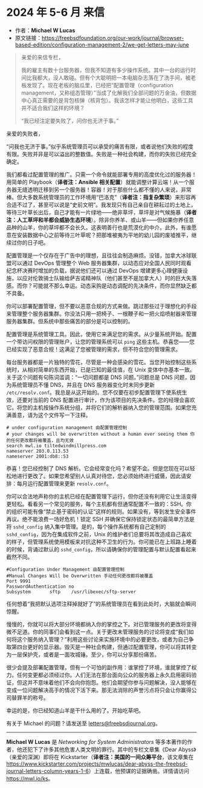 # 2024 年 5-6 月 来信

- 作者：**Michael W Lucas**
- 原文链接：<https://freebsdfoundation.org/our-work/journal/browser-based-edition/configuration-management-2/we-get-letters-may-june>

> 亲爱的来信专栏，
>
> 我的雇主有数十台服务器，但我不知道有多少操作系统。其中一台的运行时间比我都大，没人敢碰。但有个大聪明把一本电脑杂志落在了洗手间，被老板发现了。现在老板的脑瓜里，已经把“配置管理（configuration management，又称组态管理）”当成了化解我们全部问题的万金油，但数据中心真正需要的是背包核弹（核背包）。我该怎样才能让他明白，这些工具并不适合我们这样的环境？
>
> “我已经注定要失败了，问你也无济于事。”

亲爱的失败者，

“问我也无济于事。”似乎系统管理员可以承受的痛苦有限，或者说他们失败的程度有限。失败并非是可以溢出的整数值。失败是一种社会构建，而你的失败已经完全确定。

我们都看过配置管理的推广。只需一个命令就能部署专用的高度优化过的服务器！用简单的 Playbook（**译者注：Ansible 相关配置**）就能调整计算云端！从一个服务器无缝透明迁移到另一个服务器！容器！对于那些什么都不懂的人来说，非常棒。但大多数系统管理员的工作环境用“巴洛克”（**译者注：指复杂繁琐**）来形容再合适不过了，甚至可以说是“史前文明”。我发现只有自己亲自在耕耘过的土地上，等待三叶草长出后，自己才能有一片绿地——绝非草坪，草坪是对气候施暴（**译者注：人工草坪和羊都会威胁生态环境**）。除非你养羊、或山羊——但如果你养任意品种的山羊，你的草坪都不会长久。这表明善行也是荒漠化的中介。此外，有谁愿意在安装数据中心之前等待三叶草呢？把那堆被夷为平地的幼儿园的废墟推平，继续过你的日子吧。

配置管理是一个仅存在于广告中的理想，且往往会制造麻烦。没错，加拿大冰球联盟可以通过 DevOps 管理整个 Web 服务器集群，以动态应对全国人民同时观看纪念杯决赛时增加的负载，据说他们还可以通过 DevOps 增建更多心理健康设施，以应对伦敦骑士队输给萨吉诺精神队（他们甚至不是加拿大人）时的巨大失落感。而你？可能就不那么幸运。动态采购是动态调配的先决条件，而你显然缺乏都不具备。

你可以部署配置管理，但不要以恶意合规的方式来做。跳过那些过于理想化的手段来管理整个服务器集群。你没法只用一把椅子、一根鞭子和一把火焰喷射器来管理服务器集群。但系统中那些痛苦的部分是可以控制的。

配置管理是系统管理工具。因此，使用它来满足您的需求。从少量系统开始。配置一个带访问权限的管理账户，让您的管理系统可以 `ping` 这些主机。恭喜您——您已经实现了恶意合规！这满足了您被管理的需求，但不符合您的管理需求。

每台服务器都是一片独特的雪花，尽管是一种会感染的雪花。当您开始控制这些系统时，从相对简单的东西开始，已是已知的最佳值，在 Unix 变体中亦基本一致。关于这个问题有句陈词滥调：“一切问题都是 DNS 问题。”问题总是 DNS 问题，因为系统管理员不懂 DNS，并且在 DNS 服务器变化时未同步更新 `/etc/resolv.conf`。我总是从这开始的。您不仅要在初步配置管理下使系统生效，还要对当前的 DNS 配置进行审计，作为该项目的先决条件。您的经理会喜欢它。将您的主机按操作系统分组，并将它们的解析器纳入您的管理范围。如果您充满善意，请为这个文件写一下注释。

```
# under configuration management 由配置管理控制
# your changes will be overwritten without a human ever seeing them 你的任何更改都将被覆盖，且均无效
search mwl.io tiltedwindmillpress.com
nameserver 203.0.113.53
nameserver 2001:db8::53
```

恭喜！您已经控制了 DNS 解析。它会经常变化吗？希望不会。但是您现在可以轻松地进行更改了。如果您希望别人认真对待您，您必须始终进行威慑，因此请安排：每月运行配置管理来更新 `resolv.conf`。

你可以合法地声称你的主机已经在配置管理下运行，但你还没有利用它让生活变得更轻松。看看另一个常见的服务，每个主机都有但通常配置不一致的：SSH。你的组织可能有像“禁止基于密码的认证”这样的规则。如果没有，等到发生安全事件再议。绝不能浪费一场好危机！锁定 SSH 并确保它保持锁定状态的最简单方法是将 `sshd_config` 纳入集中管理。是的，每个操作系统都有自己定制的 `sshd_config`，因为在集成软件之前，Unix 的维护者们总要将其改造成自己喜欢的样子，但管理系统使用模板来对抗这种不卫生的行为。你可能已在上班路上睡着的时候，背诵过默认的 `sshd_config`，所以请确保你的管理配置与默认配置看起来截然不同。

```
#Configuration Under Management 由配置管理控制
#Manual Changes Will be Overwritten 手动任何更改都将被覆盖
Port 9991
PasswordAuthentication no
Subsystem       sftp    /usr/libexec/sftp-server
```

任何想着“我把默认选项注释掉就好了”的系统管理员在看到此处时，大脑就会瞬间惊醒。

慢慢的，你就可以将大部分环境都纳入你的掌控之下。对已管理服务的更改将变得微不足道。你的同事们会看到这一点。关于更改未管理服务的讨论将变成“我们如何将这个服务纳入管理？”利用这些讨论来实施环境中的必要更改，或者为自己争取第四台更好的显示器。毁灭是一种社会构建，但通过配置管理，你可以将其转变为一层保护壳，或者是一面攻城锤。至少，你可以分享那份痛苦。

很少会提及部署配置管理，但有一个可怕的副作用：谁掌控了环境，谁就掌控了权力。任何变更都必须经过你。人们无法在那台面向公众的服务器上永久启用密码验证，但这并不意味着他们不会向你抱怨。他们会期望你参与问题解决，没人能够在变成一位问题解决高手的情况下活下来。那无法消除的声誉污点将只会让你赢得公司替罪羊的称号。

幸运的是，你已经知道山羊是干什么用的了。开始吃草吧。

有关于 Michael 的问题？请发送至 <letters@freebsdjournal.org>。

---

**Michael W Lucas** 是 *Networking for System Administrators* 等多本著作的作者，他还犯下了许多其他危害人类文明的罪行。其中的专栏文章集《Dear Abyss》（亲爱的深渊）即将在 Kickstarter（**译者注：美国的一间众筹平台**，该文章集在 <https://www.kickstarter.com/projects/mwlucas/dear-abyss-the-freebsd-journal-letters-column-years-1-6>）上连载，他预谋的证据确凿。详情请访问 <https://mwl.io/ks>。

